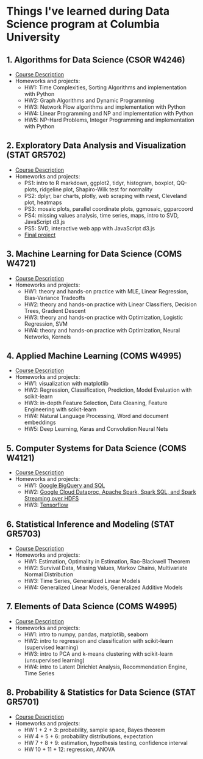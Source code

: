 # Things I've learned during Data Science program at Columbia University

## 1. Algorithms for Data Science (CSOR W4246)

- [Course Description](https://www.datascience.columbia.edu/course-inventory)
- Homeworks and projects:
	- HW1: Time Complexities, Sorting Algorithms and implementation with Python
	- HW2: Graph Algorithms and Dynamic Programming
	- HW3: Network Flow algorithms and implementation with Python
	- HW4: Linear Programming and NP and implementation with Python
	- HW5: NP-Hard Problems, Integer Programming and implementation with Python

## 2. Exploratory Data Analysis and Visualization (STAT GR5702)

- [Course Description](https://www.datascience.columbia.edu/course-inventory)
- Homeworks and projects:
	- PS1: intro to R markdown, ggplot2, tidyr, histogram, boxplot, QQ-plots, ridgeline plot, Shapiro-Wilk test for normality
	- PS2: dplyr, bar charts, plotly, web scraping with rvest, Cleveland plot, heatmaps
	- PS3: mosaic plots, parallel coordinate plots, ggmosaic, ggparcoord
	- PS4: missing values analysis, time series, maps, intro to SVD, JavaScript d3.js
	- PS5: SVD, interactive web app with JavaScript d3.js
	- [Final project](https://jqz300.github.io/edav_proj/)

## 3. Machine Learning for Data Science (COMS W4721)

- [Course Description](https://www.datascience.columbia.edu/course-inventory)
- Homeworks and projects:
	- HW1: theory and hands-on practice with MLE, Linear Regression, Bias-Variance Tradeoffs
	- HW2: theory and hands-on practice with Linear Classifiers, Decision Trees, Gradient Descent
	- HW3: theory and hands-on practice with Optimization, Logistic Regression, SVM
	- HW4: theory and hands-on practice with Optimization, Neural Networks, Kernels

## 4. Applied Machine Learning (COMS W4995)

- [Course Description](https://www.cs.columbia.edu/~amueller/comsw4995s20/schedule/)
- Homeworks and projects:
	- HW1: visualization with matplotlib
	- HW2: Regression, Classification, Prediction, Model Evaluation with scikit-learn
	- HW3: in-depth Feature Selection, Data Cleaning, Feature Engineering with scikit-learn
	- HW4: Natural Language Processing, Word and document embeddings
	- HW5: Deep Learning, Keras and Convolution Neural Nets

## 5. Computer Systems for Data Science (COMS W4121)

- [Course Description](https://cs-w4121.github.io)
- Homeworks and projects:
	- HW1: [Google BigQuery and SQL](https://cs-w4121.github.io/homeworks/hw1.html)
	- HW2: [Google Cloud Dataproc, Apache Spark, Spark SQL, and Spark Streaming over HDFS](https://cs-w4121.github.io/homeworks/hw2.html)
	- HW3: [Tensorflow](https://cs-w4121.github.io/homeworks/hw3.html)


## 6. Statistical Inference and Modeling (STAT GR5703)

- [Course Description](https://www.datascience.columbia.edu/course-inventory)
- Homeworks and projects:
	- HW1: Estimation, Optimality in Estimation, Rao-Blackwell Theorem
	- HW2: Survival Data, Missing Values, Markov Chains, Multivariate Normal Distribution
	- HW3: Time Series, Generalized Linear Models
	- HW4: Generalized Linear Models, Generalized Additive Models

## 7. Elements of Data Science (COMS W4995)

- [Course Description](https://www.datascience.columbia.edu/course-inventory)
- Homeworks and projects:
	- HW1: intro to numpy, pandas, matplotlib, seaborn
	- HW2: intro to regression and classification with scikit-learn (supervised learning)
	- HW3: intro to PCA and k-means clustering with scikit-learn (unsupervised learning)
	- HW4: intro to Latent Dirichlet Analysis, Recommendation Engine, Time Series

## 8. Probability & Statistics for Data Science (STAT GR5701)

- [Course Description](https://www.datascience.columbia.edu/course-inventory)
- Homeworks and projects:
	- HW 1 + 2 + 3: probability, sample space, Bayes theorem
	- HW 4 + 5 + 6: probability distributions, expectation
	- HW 7 + 8 + 9: estimation,  hypothesis testing, confidence interval
	- HW 10 + 11 + 12: regression, ANOVA
